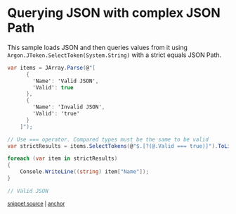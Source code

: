 # Querying JSON with complex JSON Path

This sample loads JSON and then queries values from it using `Argon.JToken.SelectToken(System.String)` with a strict equals JSON Path.

<!-- snippet: StrictEqualsQueryUsage -->
<a id='snippet-strictequalsqueryusage'></a>
```cs
var items = JArray.Parse(@"[
      {
        'Name': 'Valid JSON',
        'Valid': true
      },
      {
        'Name': 'Invalid JSON',
        'Valid': 'true'
      }
    ]");

// Use === operator. Compared types must be the same to be valid
var strictResults = items.SelectTokens(@"$.[?(@.Valid === true)]").ToList();

foreach (var item in strictResults)
{
    Console.WriteLine((string) item["Name"]);
}

// Valid JSON
```
<sup><a href='/src/Tests/Documentation/Samples/JsonPath/StrictEqualsQuery.cs#L10-L33' title='Snippet source file'>snippet source</a> | <a href='#snippet-strictequalsqueryusage' title='Start of snippet'>anchor</a></sup>
<!-- endSnippet -->
